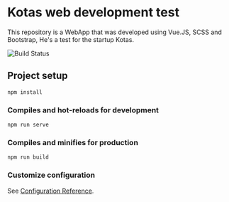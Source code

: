 # Kotas web development test

This repository is a WebApp that was developed using Vue.JS, SCSS and Bootstrap, He's a test for the startup Kotas.

![Build Status](https://img.shields.io/static/v1?label=Status&message=InProgress&color=<COLOR>&style=<STYLE>&logo=<LOGO>) 

## Project setup
```
npm install
```

### Compiles and hot-reloads for development
```
npm run serve
```

### Compiles and minifies for production
```
npm run build
```

### Customize configuration
See [Configuration Reference](https://cli.vuejs.org/config/).
